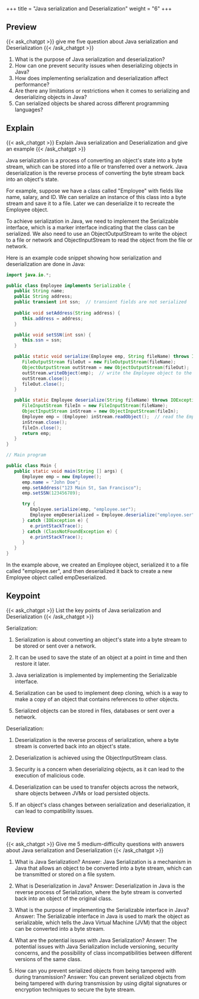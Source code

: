 +++
title = "Java serialization and Deserialization"
weight = "6"
+++
## Preview
{{< ask_chatgpt >}}
give me five question about Java serialization and Deserialization
{{< /ask_chatgpt >}}



1. What is the purpose of Java serialization and deserialization?
2. How can one prevent security issues when deserializing objects in Java?
3. How does implementing serialization and deserialization affect performance?
4. Are there any limitations or restrictions when it comes to serializing and deserializing objects in Java?
5. Can serialized objects be shared across different programming languages?   

## Explain
{{< ask_chatgpt >}}
Explain Java serialization and Deserialization and give an example
{{< /ask_chatgpt >}}



Java serialization is a process of converting an object's state into a byte stream, which can be stored into a file or transferred over a network. Java deserialization is the reverse process of converting the byte stream back into an object's state.

For example, suppose we have a class called "Employee" with fields like name, salary, and ID. We can serialize an instance of this class into a byte stream and save it to a file. Later we can deserialize it to recreate the Employee object.

To achieve serialization in Java, we need to implement the Serializable interface, which is a marker interface indicating that the class can be serialized. We also need to use an ObjectOutputStream to write the object to a file or network and ObjectInputStream to read the object from the file or network.

Here is an example code snippet showing how serialization and deserialization are done in Java:

```java
import java.io.*;

public class Employee implements Serializable {
   public String name;
   public String address;
   public transient int ssn;  // transient fields are not serialized
   
   public void setAddress(String address) {
      this.address = address;
   }

   public void setSSN(int ssn) {
      this.ssn = ssn;
   }

   public static void serialize(Employee emp, String fileName) throws IOException {
      FileOutputStream fileOut = new FileOutputStream(fileName);
      ObjectOutputStream outStream = new ObjectOutputStream(fileOut);
      outStream.writeObject(emp);  // write the Employee object to the file
      outStream.close();
      fileOut.close();
   }

   public static Employee deserialize(String fileName) throws IOException, ClassNotFoundException {
      FileInputStream fileIn = new FileInputStream(fileName);
      ObjectInputStream inStream = new ObjectInputStream(fileIn);
      Employee emp = (Employee) inStream.readObject();  // read the Employee object from the file
      inStream.close();
      fileIn.close();
      return emp;
   }
}

// Main program

public class Main {
   public static void main(String [] args) {
      Employee emp = new Employee();
      emp.name = "John Doe";
      emp.setAddress("123 Main St, San Francisco");
      emp.setSSN(123456789);

      try {
         Employee.serialize(emp, "employee.ser");
         Employee empDeserialized = Employee.deserialize("employee.ser");
      } catch (IOException e) {
         e.printStackTrace();
      } catch (ClassNotFoundException e) {
         e.printStackTrace();
      }
   }
}
```

In the example above, we created an Employee object, serialized it to a file called "employee.ser", and then deserialized it back to create a new Employee object called empDeserialized.   

## Keypoint
{{< ask_chatgpt >}}
List the key points of Java serialization and Deserialization
{{< /ask_chatgpt >}}



Serialization:

1. Serialization is about converting an object's state into a byte stream to be stored or sent over a network.

2. It can be used to save the state of an object at a point in time and then restore it later.

3. Java serialization is implemented by implementing the Serializable interface.

4. Serialization can be used to implement deep cloning, which is a way to make a copy of an object that contains references to other objects.

5. Serialized objects can be stored in files, databases or sent over a network.

Deserialization:

1. Deserialization is the reverse process of serialization, where a byte stream is converted back into an object's state.

2. Deserialization is achieved using the ObjectInputStream class.

3. Security is a concern when deserializing objects, as it can lead to the execution of malicious code.

4. Deserialization can be used to transfer objects across the network, share objects between JVMs or load persisted objects.

5. If an object's class changes between serialization and deserialization, it can lead to compatibility issues.   

## Review
{{< ask_chatgpt >}}
Give me 5 medium-difficulty questions with answers about Java serialization and Deserialization
{{< /ask_chatgpt >}}



1) What is Java Serialization?
Answer: Java Serialization is a mechanism in Java that allows an object to be converted into a byte stream, which can be transmitted or stored on a file system.

2) What is Deserialization in Java?
Answer: Deserialization in Java is the reverse process of Serialization, where the byte stream is converted back into an object of the original class.

3) What is the purpose of implementing the Serializable interface in Java?
Answer: The Serializable interface in Java is used to mark the object as serializable, which tells the Java Virtual Machine (JVM) that the object can be converted into a byte stream.

4) What are the potential issues with Java Serialization?
Answer: The potential issues with Java Serialization include versioning, security concerns, and the possibility of class incompatibilities between different versions of the same class.

5) How can you prevent serialized objects from being tampered with during transmission?
Answer: You can prevent serialized objects from being tampered with during transmission by using digital signatures or encryption techniques to secure the byte stream.   

